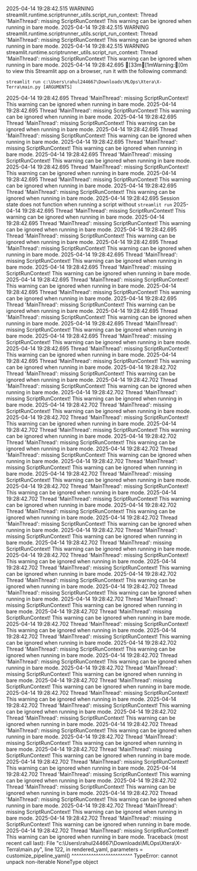 2025-04-14 19:28:42.515 WARNING streamlit.runtime.scriptrunner_utils.script_run_context: Thread 'MainThread': missing ScriptRunContext! This warning can be ignored when running in bare mode.
2025-04-14 19:28:42.515 WARNING streamlit.runtime.scriptrunner_utils.script_run_context: Thread 'MainThread': missing ScriptRunContext! This warning can be ignored when running in bare mode.
2025-04-14 19:28:42.515 WARNING streamlit.runtime.scriptrunner_utils.script_run_context: Thread 'MainThread': missing ScriptRunContext! This warning can be ignored when running in bare mode.
2025-04-14 19:28:42.695 
  [33m[1mWarning:[0m to view this Streamlit app on a browser, run it with the following
  command:

    streamlit run c:\Users\rahul244667\Downloads\MLOps\Xtera\X-Terra\main.py [ARGUMENTS]
2025-04-14 19:28:42.695 Thread 'MainThread': missing ScriptRunContext! This warning can be ignored when running in bare mode.
2025-04-14 19:28:42.695 Thread 'MainThread': missing ScriptRunContext! This warning can be ignored when running in bare mode.
2025-04-14 19:28:42.695 Thread 'MainThread': missing ScriptRunContext! This warning can be ignored when running in bare mode.
2025-04-14 19:28:42.695 Thread 'MainThread': missing ScriptRunContext! This warning can be ignored when running in bare mode.
2025-04-14 19:28:42.695 Thread 'MainThread': missing ScriptRunContext! This warning can be ignored when running in bare mode.
2025-04-14 19:28:42.695 Thread 'MainThread': missing ScriptRunContext! This warning can be ignored when running in bare mode.
2025-04-14 19:28:42.695 Thread 'MainThread': missing ScriptRunContext! This warning can be ignored when running in bare mode.
2025-04-14 19:28:42.695 Thread 'MainThread': missing ScriptRunContext! This warning can be ignored when running in bare mode.
2025-04-14 19:28:42.695 Thread 'MainThread': missing ScriptRunContext! This warning can be ignored when running in bare mode.
2025-04-14 19:28:42.695 Session state does not function when running a script without `streamlit run`
2025-04-14 19:28:42.695 Thread 'MainThread': missing ScriptRunContext! This warning can be ignored when running in bare mode.
2025-04-14 19:28:42.695 Thread 'MainThread': missing ScriptRunContext! This warning can be ignored when running in bare mode.
2025-04-14 19:28:42.695 Thread 'MainThread': missing ScriptRunContext! This warning can be ignored when running in bare mode.
2025-04-14 19:28:42.695 Thread 'MainThread': missing ScriptRunContext! This warning can be ignored when running in bare mode.
2025-04-14 19:28:42.695 Thread 'MainThread': missing ScriptRunContext! This warning can be ignored when running in bare mode.
2025-04-14 19:28:42.695 Thread 'MainThread': missing ScriptRunContext! This warning can be ignored when running in bare mode.
2025-04-14 19:28:42.695 Thread 'MainThread': missing ScriptRunContext! This warning can be ignored when running in bare mode.
2025-04-14 19:28:42.695 Thread 'MainThread': missing ScriptRunContext! This warning can be ignored when running in bare mode.
2025-04-14 19:28:42.695 Thread 'MainThread': missing ScriptRunContext! This warning can be ignored when running in bare mode.
2025-04-14 19:28:42.695 Thread 'MainThread': missing ScriptRunContext! This warning can be ignored when running in bare mode.
2025-04-14 19:28:42.695 Thread 'MainThread': missing ScriptRunContext! This warning can be ignored when running in bare mode.
2025-04-14 19:28:42.695 Thread 'MainThread': missing ScriptRunContext! This warning can be ignored when running in bare mode.
2025-04-14 19:28:42.695 Thread 'MainThread': missing ScriptRunContext! This warning can be ignored when running in bare mode.
2025-04-14 19:28:42.695 Thread 'MainThread': missing ScriptRunContext! This warning can be ignored when running in bare mode.
2025-04-14 19:28:42.702 Thread 'MainThread': missing ScriptRunContext! This warning can be ignored when running in bare mode.
2025-04-14 19:28:42.702 Thread 'MainThread': missing ScriptRunContext! This warning can be ignored when running in bare mode.
2025-04-14 19:28:42.702 Thread 'MainThread': missing ScriptRunContext! This warning can be ignored when running in bare mode.
2025-04-14 19:28:42.702 Thread 'MainThread': missing ScriptRunContext! This warning can be ignored when running in bare mode.
2025-04-14 19:28:42.702 Thread 'MainThread': missing ScriptRunContext! This warning can be ignored when running in bare mode.
2025-04-14 19:28:42.702 Thread 'MainThread': missing ScriptRunContext! This warning can be ignored when running in bare mode.
2025-04-14 19:28:42.702 Thread 'MainThread': missing ScriptRunContext! This warning can be ignored when running in bare mode.
2025-04-14 19:28:42.702 Thread 'MainThread': missing ScriptRunContext! This warning can be ignored when running in bare mode.
2025-04-14 19:28:42.702 Thread 'MainThread': missing ScriptRunContext! This warning can be ignored when running in bare mode.
2025-04-14 19:28:42.702 Thread 'MainThread': missing ScriptRunContext! This warning can be ignored when running in bare mode.
2025-04-14 19:28:42.702 Thread 'MainThread': missing ScriptRunContext! This warning can be ignored when running in bare mode.
2025-04-14 19:28:42.702 Thread 'MainThread': missing ScriptRunContext! This warning can be ignored when running in bare mode.
2025-04-14 19:28:42.702 Thread 'MainThread': missing ScriptRunContext! This warning can be ignored when running in bare mode.
2025-04-14 19:28:42.702 Thread 'MainThread': missing ScriptRunContext! This warning can be ignored when running in bare mode.
2025-04-14 19:28:42.702 Thread 'MainThread': missing ScriptRunContext! This warning can be ignored when running in bare mode.
2025-04-14 19:28:42.702 Thread 'MainThread': missing ScriptRunContext! This warning can be ignored when running in bare mode.
2025-04-14 19:28:42.702 Thread 'MainThread': missing ScriptRunContext! This warning can be ignored when running in bare mode.
2025-04-14 19:28:42.702 Thread 'MainThread': missing ScriptRunContext! This warning can be ignored when running in bare mode.
2025-04-14 19:28:42.702 Thread 'MainThread': missing ScriptRunContext! This warning can be ignored when running in bare mode.
2025-04-14 19:28:42.702 Thread 'MainThread': missing ScriptRunContext! This warning can be ignored when running in bare mode.
2025-04-14 19:28:42.702 Thread 'MainThread': missing ScriptRunContext! This warning can be ignored when running in bare mode.
2025-04-14 19:28:42.702 Thread 'MainThread': missing ScriptRunContext! This warning can be ignored when running in bare mode.
2025-04-14 19:28:42.702 Thread 'MainThread': missing ScriptRunContext! This warning can be ignored when running in bare mode.
2025-04-14 19:28:42.702 Thread 'MainThread': missing ScriptRunContext! This warning can be ignored when running in bare mode.
2025-04-14 19:28:42.702 Thread 'MainThread': missing ScriptRunContext! This warning can be ignored when running in bare mode.
2025-04-14 19:28:42.702 Thread 'MainThread': missing ScriptRunContext! This warning can be ignored when running in bare mode.
2025-04-14 19:28:42.702 Thread 'MainThread': missing ScriptRunContext! This warning can be ignored when running in bare mode.
2025-04-14 19:28:42.702 Thread 'MainThread': missing ScriptRunContext! This warning can be ignored when running in bare mode.
2025-04-14 19:28:42.702 Thread 'MainThread': missing ScriptRunContext! This warning can be ignored when running in bare mode.
2025-04-14 19:28:42.702 Thread 'MainThread': missing ScriptRunContext! This warning can be ignored when running in bare mode.
2025-04-14 19:28:42.702 Thread 'MainThread': missing ScriptRunContext! This warning can be ignored when running in bare mode.
2025-04-14 19:28:42.702 Thread 'MainThread': missing ScriptRunContext! This warning can be ignored when running in bare mode.
2025-04-14 19:28:42.702 Thread 'MainThread': missing ScriptRunContext! This warning can be ignored when running in bare mode.
2025-04-14 19:28:42.702 Thread 'MainThread': missing ScriptRunContext! This warning can be ignored when running in bare mode.
2025-04-14 19:28:42.702 Thread 'MainThread': missing ScriptRunContext! This warning can be ignored when running in bare mode.
2025-04-14 19:28:42.702 Thread 'MainThread': missing ScriptRunContext! This warning can be ignored when running in bare mode.
2025-04-14 19:28:42.702 Thread 'MainThread': missing ScriptRunContext! This warning can be ignored when running in bare mode.
2025-04-14 19:28:42.702 Thread 'MainThread': missing ScriptRunContext! This warning can be ignored when running in bare mode.
2025-04-14 19:28:42.702 Thread 'MainThread': missing ScriptRunContext! This warning can be ignored when running in bare mode.
2025-04-14 19:28:42.702 Thread 'MainThread': missing ScriptRunContext! This warning can be ignored when running in bare mode.
2025-04-14 19:28:42.702 Thread 'MainThread': missing ScriptRunContext! This warning can be ignored when running in bare mode.
Traceback (most recent call last):
  File "c:\Users\rahul244667\Downloads\MLOps\Xtera\X-Terra\main.py", line 122, in <module>
    rendered_yaml, parameters = customize_pipeline_yaml()
    ^^^^^^^^^^^^^^^^^^^^^^^^^
TypeError: cannot unpack non-iterable NoneType object
